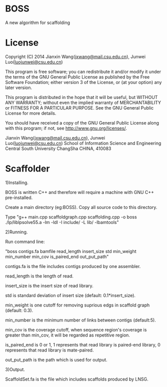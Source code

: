 # BOSS
A new algorithm for scaffolding

License
=========

Copyright (C) 2014 Jianxin Wang(jxwang@mail.csu.edu.cn), Junwei Luo(luojunwei@csu.edu.cn)

This program is free software; you can redistribute it and/or
modify it under the terms of the GNU General Public License
as published by the Free Software Foundation; either version 3
of the License, or (at your option) any later version.

This program is distributed in the hope that it will be useful,
but WITHOUT ANY WARRANTY; without even the implied warranty of
MERCHANTABILITY or FITNESS FOR A PARTICULAR PURPOSE.  See the
GNU General Public License for more details.

You should have received a copy of the GNU General Public License
along with this program; if not, see <http://www.gnu.org/licenses/>.

Jianxin Wang(jxwang@mail.csu.edu.cn), Junwei Luo(luojunwei@csu.edu.cn)
School of Information Science and Engineering
Central South University
ChangSha
CHINA, 410083


Scaffolder
=================

1)Installing.

BOSS is written C++ and therefore will require a machine with GNU C++ pre-installed.

Create a main directory (eg:BOSS). Copy all source code to this directory.

Type "g++ main.cpp scaffoldgraph.cpp scaffolding.cpp -o boss ./lp/liblpsolve55.a -lm -ldl -I include/ -L lib/ -lbamtools" 

2)Running.

Run command line: 

"boss contigs.fa bamfile read_length insert_size std min_weight min_number min_cov is_paired_end out_put_path"

contigs.fa is the file includes contigs produced by one assembler.

read_length is the length of read.

insert_size is the insert size of read library.

std is standard deviation of insert size (default: 0.1*insert_size).

min_weight is one cutoff for removing suprious edgs in scaffold graph (default: 0.3).

min_number is the minimum number of links between contigs (default:5).

min_cov is the coverage cutoff, when sequence region's coverage is greater than min_cov, it will be regarded as repetitive region. 

is_paired_end is 0 or 1, 1 represents that read library is paired-end library, 0 represents that read library is mate-paired.

out_put_path is the path which is used for output. 


3)Output.

ScaffoldSet.fa is the file which includes scaffolds produced by LNSG.

